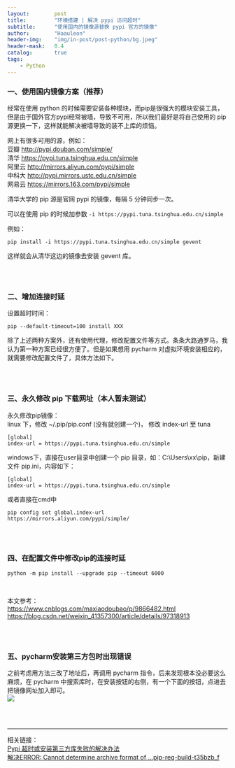 ```yaml
---
layout:        post
title:         "环境搭建 | 解决 pypi 访问超时"
subtitle:      "使用国内的镜像源替换 pypi 官方的镜像"
author:        "Haauleon"
header-img:    "img/in-post/post-python/bg.jpeg"
header-mask:   0.4
catalog:       true
tags:
    - Python
---
```



### 一、使用国内镜像方案（推荐）

经常在使用 python 的时候需要安装各种模块，而pip是很强大的模块安装工具，但是由于国外官方pypi经常被墙，导致不可用，所以我们最好是将自己使用的 pip 源更换一下，这样就能解决被墙导致的装不上库的烦恼。       

网上有很多可用的源，例如：    
豆瓣 http://pypi.douban.com/simple/          
清华 https://pypi.tuna.tsinghua.edu.cn/simple       
阿里云 http://mirrors.aliyun.com/pypi/simple      
中科大 http://pypi.mirrors.ustc.edu.cn/simple     
网易云 https://mirrors.163.com/pypi/simple       

清华大学的 pip 源是官网 pypi 的镜像，每隔 5 分钟同步一次。          

可以在使用 pip 的时候加参数 `-i https://pypi.tuna.tsinghua.edu.cn/simple`       

例如：    
```
pip install -i https://pypi.tuna.tsinghua.edu.cn/simple gevent
```
这样就会从清华这边的镜像去安装 gevent 库。

<br>
<br>

### 二、增加连接时延

设置超时时间：      
```
pip --default-timeout=100 install XXX
```        

除了上述两种方案外，还有使用代理，修改配置文件等方式。条条大路通罗马，我认为第一种方案已经很方便了。但是如果想用 pycharm 对虚拟环境安装相应的，就需要修改配置文件了，具体方法如下。          

<br>
<br>

### 三、永久修改 pip 下载网址（本人暂未测试）

永久修改pip镜像：       
linux 下，修改 ~/.pip/pip.conf (没有就创建一个)， 修改 index-url 至 tuna       
```
[global]
index-url = https://pypi.tuna.tsinghua.edu.cn/simple
```

windows下，直接在user目录中创建一个 pip 目录，如：C:\Users\xx\pip，新建文件 pip.ini，内容如下：          
```
​​​​​​​[global]
index-url = https://pypi.tuna.tsinghua.edu.cn/simple
```

或者直接在cmd中        
```
pip config set global.index-url https://mirrors.aliyun.com/pypi/simple/
```

<br>
<br>

### 四、在配置文件中修改pip的连接时延
```
python -m pip install --upgrade pip --timeout 6000
```

<br>

本文参考：     
https://www.cnblogs.com/maxiaodoubao/p/9866482.html    
https://blog.csdn.net/weixin_41357300/article/details/97318913   

<br>
<br>

### 五、pycharm安装第三方包时出现错误    

之前考虑用方法三改了地址后，再调用 pycharm 指令，后来发现根本没必要这么麻烦，在 pycharm 中搜索库时，在安装按钮的右侧，有一个下面的按钮，点进去把镜像网址加入即可。              
![](https://img-blog.csdnimg.cn/20200301153956394.png?x-oss-process=image/watermark,type_ZmFuZ3poZW5naGVpdGk,shadow_10,text_aHR0cHM6Ly9ibG9nLmNzZG4ubmV0L0pvaG5XZWlp,size_16,color_FFFFFF,t_70)     

<br>
<br>

---

相关链接：       
[Pypi 超时或安装第三方库失败的解决办法](https://www.cnblogs.com/bushLing/p/16953002.html)          
[解决ERROR: Cannot determine archive format of ...pip-req-build-t35bzb_f](https://blog.csdn.net/m0_50140251/article/details/115211970)